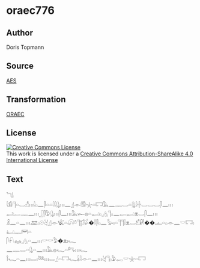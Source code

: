 # oraec776

## Author

Doris Topmann

## Source

[AES](https://github.com/simondschweitzer/aes)

## Transformation

[ORAEC](https://oraec.github.io/)

## License

<a rel="license" href="http://creativecommons.org/licenses/by-sa/4.0/"><img alt="Creative Commons License" style="border-width:0" src="https://i.creativecommons.org/l/by-sa/4.0/88x31.png" /></a><br />This work is licensed under a <a rel="license" href="http://creativecommons.org/licenses/by-sa/4.0/">Creative Commons Attribution-ShareAlike 4.0 International License</a>

## Text

𓆓𓌃<br>
𓇋𓀁𓊹𓏏𓂋𓀭𓏥𓇋𓊪𓈖𓋴𓏏𓏏𓇋𓇋𓊮𓏥𓈖𓊨𓁹𓏃𓇼𓏏𓉐𓅓𓈖𓊃𓂋𓏏𓊮𓇋𓏶𓂋𓂋𓂋𓋴𓈖𓏥<br>
𓂢𓐛𓊃𓈖𓏥𓃀𓋴𓅱𓊮𓏥𓋴𓈖𓏥𓅓𓆱𓐍𓏏𓂝𓊪𓂻𓊹𓊪𓈖𓉻𓂝𓁷𓂋𓋴𓈖𓏥<br>
𓏎𓈖𓏏𓈖𓏥𓊏𓊪𓇳𓋔𓊨𓁹𓆤𓏏𓋨𓏊𓊹𓉺𓅮�𓎛𓋴𓊪𓈖𓅭𓏤𓏏𓊹𓊹𓍛𓁷𓂋𓀸𓏞��𓊵𓏏𓊪𓁹𓈖𓎟𓉐𓏤𓂞𓊃𓋞𓏏<br>
𓋴𓍯𓈐𓂻𓏏𓈖𓏥𓎡𓎡𓅱�𓁷𓏤𓆑<br>
𓈖𓊃𓂋𓏏𓊮𓏏𓈖𓏥𓅓𓐍𓆑𓏏𓀐𓏥𓆑<br>
𓍙𓆑𓏏𓈖𓏥𓂋𓏤𓆙𓏥𓂋𓊨𓏏𓉐𓆑𓏇𓇋𓁹𓏏𓈖𓏥𓋔𓊹𓊪𓅱𓉻𓎟𓇼𓏏𓉐<br>
